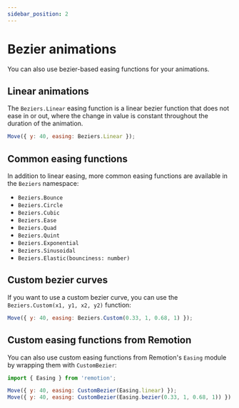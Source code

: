 ```yaml
---
sidebar_position: 2
---
```


# Bezier animations

You can also use bezier-based easing functions for your animations.

## Linear animations

The `Beziers.Linear` easing function is a linear bezier function that does not ease in or out, where the change in value is constant throughout the duration of the animation.

```jsx
Move({ y: 40, easing: Beziers.Linear });
```

## Common easing functions

In addition to linear easing, more common easing functions are available in the `Beziers` namespace:

- `Beziers.Bounce`
- `Beziers.Circle`
- `Beziers.Cubic`
- `Beziers.Ease`
- `Beziers.Quad`
- `Beziers.Quint`
- `Beziers.Exponential`
- `Beziers.Sinusoidal`
- `Beziers.Elastic(bounciness: number)`

## Custom bezier curves

If you want to use a custom bezier curve, you can use the `Beziers.Custom(x1, y1, x2, y2)` function:

```jsx
Move({ y: 40, easing: Beziers.Custom(0.33, 1, 0.68, 1) });
```

## Custom easing functions from Remotion

You can also use custom easing functions from Remotion's `Easing` module by wrapping them with `CustomBezier`:

```jsx
import { Easing } from 'remotion';

Move({ y: 40, easing: CustomBezier(Easing.linear) });
Move({ y: 40, easing: CustomBezier(Easing.bezier(0.33, 1, 0.68, 1)) });
```
